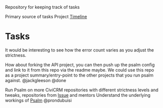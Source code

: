 Repository for keeping track of tasks

Primary source of tasks Project [Timeline](https://docs.google.com/document/d/18YkbeEAkcWdYt8JUZFU6ytg_bTcGTesi05Loiy3kS_o/edit)

# Tasks

It would be interesting to see how the error count varies as you adjust the strictness.

How about forking the API project, you can then push up the psalm config and link to it from this repo via the readme maybe. We could use this repo as a project summary/entry-point to the other projects that you run psalm against.
@jackgleeson @done

Run Psalm on more CiviCRM repositories with different strictness levels and tweaks, repositories from [Issue](https://lab.civicrm.org/community/gsoc/issues/3) and mentors
Understand the underlying workings of [Psalm](https://github.com/vimeo/psalm) @prondubuisi

